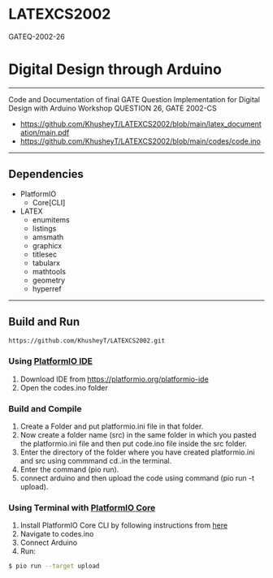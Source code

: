 # LATEXCS2002
GATEQ-2002-26
# Digital Design through Arduino
-----------------------------
Code and Documentation of final GATE Question Implementation for Digital Design with Arduino Workshop
QUESTION 26, GATE 2002-CS
- https://github.com/KhusheyT/LATEXCS2002/blob/main/latex_documentation/main.pdf
- https://github.com/KhusheyT/LATEXCS2002/blob/main/codes/code.ino
  
---
## Dependencies
- PlatformIO
    - Core[CLI]
- LATEX
    - enumitems
    - listings
    - amsmath
    - graphicx
    - titlesec
    - tabularx
    - mathtools
    - geometry
    - hyperref
---
## Build and Run
```bash
https://github.com/KhusheyT/LATEXCS2002.git
```

### Using [PlatformIO IDE](https://platformio.org/platformio-ide)
1. Download IDE from https://platformio.org/platformio-ide
2. Open the codes.ino folder
### Build and Compile
1. Create a Folder and put platformio.ini file in that folder.
2. Now create a folder name (src) in the same folder in which you pasted the platformio.ini file and then put code.ino file inside the src folder.
3. Enter the directory of the folder where you have created platformio.ini and src using commmand cd..in the terminal.
4. Enter the command (pio run).
5. connect arduino and then upload the code using command (pio run -t upload).

### Using Terminal with [PlatformIO Core](https://github.com/platformio/platformio-core)
1. Install PlatformIO Core CLI by following instructions from [here](https://platformio.org/install/cli)
2. Navigate to codes.ino
3. Connect Arduino
4. Run:
```bash
$ pio run --target upload
```
